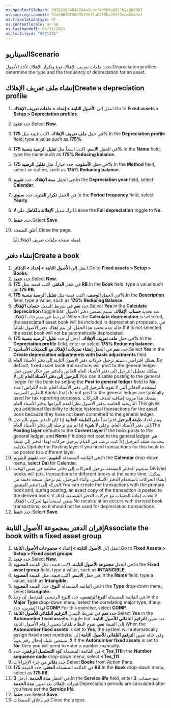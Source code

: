 ```yaml
---
ms.openlocfilehash: 3076219d4843834a1cacfa0990a3611b2c886907
ms.sourcegitcommit: 92a606f075028b19e15ae2f9ba20912cbeb643e1
ms.translationtype: HT
ms.contentlocale: ar-SA
ms.lasthandoff: 05/11/2021
ms.locfileid: "6071151"
---
```

## <a name="scenario"></a><span data-ttu-id="ce3fc-101">السيناريو</span><span class="sxs-lookup"><span data-stu-id="ce3fc-101">Scenario</span></span>
<span data-ttu-id="ce3fc-102">تحدد ملفات تعريف الإهلاك نوع وتكرار الإهلاك لأحد الأصول.</span><span class="sxs-lookup"><span data-stu-id="ce3fc-102">Depreciation profiles determine the type and the frequency of depreciation for an asset.</span></span>


## <a name="create-a-depreciation-profile"></a><span data-ttu-id="ce3fc-103">إنشاء ملف تعريف الإهلاك</span><span class="sxs-lookup"><span data-stu-id="ce3fc-103">Create a depreciation profile</span></span>

1.  <span data-ttu-id="ce3fc-104">انتقل إلى **الأصول الثابتة > إعداد > ملفات تعريف الإهلاك**.</span><span class="sxs-lookup"><span data-stu-id="ce3fc-104">Go to **Fixed assets > Setup > Depreciation profiles**.</span></span>
2.  <span data-ttu-id="ce3fc-105">حدد **جديد‏‎**.</span><span class="sxs-lookup"><span data-stu-id="ce3fc-105">Select **New**.</span></span>
3.  <span data-ttu-id="ce3fc-106">في حقل **ملف تعريف الإهلاك**، اكتب قيمة مثل **175%**.</span><span class="sxs-lookup"><span data-stu-id="ce3fc-106">In the **Depreciation profile** field, type a value such as **175%**.</span></span>
4.  <span data-ttu-id="ce3fc-107">في الحقل **الاسم**، اكتب اسماً مثل **تقليل الرصيد بنسبة 175%**.</span><span class="sxs-lookup"><span data-stu-id="ce3fc-107">In the **Name** field, type the name such as **175% Reducing balance**.</span></span>
5.  <span data-ttu-id="ce3fc-108">في حقل **الأسلوب**، حدد خياراً، مثل **تقليل الرصيد 175%**.</span><span class="sxs-lookup"><span data-stu-id="ce3fc-108">In the **Method** field, select an option, such as **175% Reducing balance**.</span></span>
6.  <span data-ttu-id="ce3fc-109">في الحقل **سنة الإهلاك**، حدد **تقويم**.</span><span class="sxs-lookup"><span data-stu-id="ce3fc-109">In the **Depreciation year** field, select **Calendar**.</span></span>
7.  <span data-ttu-id="ce3fc-110">في الحقل **تكرار الفترة**، حدد **سنوي**.</span><span class="sxs-lookup"><span data-stu-id="ce3fc-110">In the **Period frequency** field, select **Yearly**.</span></span>
8.  <span data-ttu-id="ce3fc-111">اترك تبديل **الإهلاك بالكامل** على **لا**.</span><span class="sxs-lookup"><span data-stu-id="ce3fc-111">Leave the **Full depreciation** toggle to **No**.</span></span>
9.  <span data-ttu-id="ce3fc-112">حدد **حفظ**.</span><span class="sxs-lookup"><span data-stu-id="ce3fc-112">Select **Save**.</span></span>
10. <span data-ttu-id="ce3fc-113">أغلق الصفحة.</span><span class="sxs-lookup"><span data-stu-id="ce3fc-113">Close the page.</span></span>


    ![لقطة صفحة ملفات تعريف الإهلاك.](../media/depreciation-profile.png)

## <a name="create-a-book"></a><span data-ttu-id="ce3fc-115">إنشاء دفتر</span><span class="sxs-lookup"><span data-stu-id="ce3fc-115">Create a book</span></span>

1.  <span data-ttu-id="ce3fc-116">انتقل إلى **الأصول الثابتة > إعداد > الدفاتر**.</span><span class="sxs-lookup"><span data-stu-id="ce3fc-116">Go to **Fixed assets > Setup > Books**.</span></span>
2.  <span data-ttu-id="ce3fc-117">حدد **جديد‏‎**.</span><span class="sxs-lookup"><span data-stu-id="ce3fc-117">Select **New**.</span></span>
3.  <span data-ttu-id="ce3fc-118">في حقل **الدفتر**، اكتب قيمة، مثل **175 RB**.</span><span class="sxs-lookup"><span data-stu-id="ce3fc-118">In the **Book** field, type a value such as **175 RB**.</span></span>
4.  <span data-ttu-id="ce3fc-119">في الحقل **الوصف**، اكتب قيمة مثل **تقليل الرصيد بنسبة 175%**.</span><span class="sxs-lookup"><span data-stu-id="ce3fc-119">In the **Description** field, type a value, such as **175% Reducing Balance**.</span></span>
5.  <span data-ttu-id="ce3fc-120">حدد **نعم** في شريط التبديل **حساب الإهلاك**.</span><span class="sxs-lookup"><span data-stu-id="ce3fc-120">Select **Yes** in the **Calculate depreciation** toggle bar.</span></span> <span data-ttu-id="ce3fc-121">عند تحديد **حساب الإهلاك**، سيتم تضمين دفتر الأصول المرتبط في مقترحات الإهلاك.</span><span class="sxs-lookup"><span data-stu-id="ce3fc-121">When the **Calculate depreciation** is selected, the associated asset book will be included in depreciation proposals.</span></span> <span data-ttu-id="ce3fc-122">في حالة عدم تحديد هذا الحقل، لن يتم إهلاك دفتر الأصول تلقائياً.</span><span class="sxs-lookup"><span data-stu-id="ce3fc-122">If it is not selected, the asset book will not be automatically depreciated.</span></span>
6.  <span data-ttu-id="ce3fc-123">في حقل **ملف تعريف الإهلاك**، أدخل أو حدد **تقليل الرصيد بنسبة 175%**.</span><span class="sxs-lookup"><span data-stu-id="ce3fc-123">In the **Depreciation profile** field, enter or select **175% Reducing balance**.</span></span>
7.  <span data-ttu-id="ce3fc-124">حدد **نعم** في الحقل **إنشاء تعديلات الإهلاك مع التعديلات الأساسية**.</span><span class="sxs-lookup"><span data-stu-id="ce3fc-124">Select **Yes** in the **Create depreciation adjustments with basis adjustments** field.</span></span>
8.  <span data-ttu-id="ce3fc-125">بشكل افتراضي، سيتم ترحيل حركات دفتر الأصول الثابتة إلى دفتر الأستاذ العام.</span><span class="sxs-lookup"><span data-stu-id="ce3fc-125">By default, fixed asset book transactions will post to the general ledger.</span></span> <span data-ttu-id="ce3fc-126">يمكنك تعطيل الترحيل إلى دفتر الأستاذ العام الخاص بالدفتر من خلال تعيين حقل **الترحيل إلى دفتر الأستاذ العام** إلى **لا**.</span><span class="sxs-lookup"><span data-stu-id="ce3fc-126">You can disable posting to the general ledger for the book by setting the **Post to general ledger** field to **No**.</span></span> <span data-ttu-id="ce3fc-127">تُستخدم الدفاتر التي لا تقوم بالترحيل إلى دفتر الأستاذ العام عادة لأغراض إعداد التقارير الضريبية.</span><span class="sxs-lookup"><span data-stu-id="ce3fc-127">Books that do not post to the general ledger are typically used for tax reporting purposes.</span></span> <span data-ttu-id="ce3fc-128">يمنحك هذا مرونة إضافية لحذف الحركات التاريخية الخاصة بدفتر الأصول نظراً لعدم التزامها بدفتر الأستاذ العام.</span><span class="sxs-lookup"><span data-stu-id="ce3fc-128">This gives you additional flexibility to delete historical transactions for the asset book because they have not been committed to the general ledger.</span></span>
9.  <span data-ttu-id="ce3fc-129">ويتم اعداد **طبقة الترحيل** افتراضياً على **الطبقة الحالية** إذا كان الدفتر يقوم بالترحيل إلى دفتر الأستاذ العام، وعلى **لا شيء** إذا لم يتم ترحيله إلى دفتر الأستاذ العام.</span><span class="sxs-lookup"><span data-stu-id="ce3fc-129">The **Posting layer** defaults to the **Current layer** if the book posts to the general ledger, and **None** if it does not post to the general ledger.</span></span> <span data-ttu-id="ce3fc-130">قم بتحديث طبقة الترحيل إذا كنت ترغب في القيام بترحيل حركات لهذا الدفتر إلى طبقة مختلفة.</span><span class="sxs-lookup"><span data-stu-id="ce3fc-130">Update the Posting layer if you need transactions for this book to be posted to a different layer.</span></span>
10. <span data-ttu-id="ce3fc-131">في القائمة المنسدلة **التقويم**، حدد **تقويم** للتقويم.</span><span class="sxs-lookup"><span data-stu-id="ce3fc-131">In the **Calendar** drop-down menu, select **Cal** for Calendar.</span></span>
11. <span data-ttu-id="ce3fc-132">ستقوم الدفاتر المشتقة بترحيل الحركات إلى دفاتر مختلفة في نفس الوقت.</span><span class="sxs-lookup"><span data-stu-id="ce3fc-132">Derived books will post transactions to different books at the same time.</span></span> <span data-ttu-id="ce3fc-133">يمكنك إنشاء الحركات باستخدام الدفتر الأساسي، وأثناء الترحيل، يتم ترحيل نسخة دقيقة من الحركة إلى الدفتر المشتق.</span><span class="sxs-lookup"><span data-stu-id="ce3fc-133">You can create the transactions with the primary book and, during posting, an exact copy of the   transaction is posted to the derived book.</span></span> <span data-ttu-id="ce3fc-134">لا تحدث إعادة الحساب مع حركات الدفتر المشتقة، لذلك لا ينبغي استخدامها لحركات الإهلاك.</span><span class="sxs-lookup"><span data-stu-id="ce3fc-134">No recalculation occurs with derived book transactions, so it should not be used for depreciation transactions.</span></span>
12. <span data-ttu-id="ce3fc-135">حدد **حفظ**.</span><span class="sxs-lookup"><span data-stu-id="ce3fc-135">Select **Save**.</span></span>


## <a name="associate-the-book-with-a-fixed-asset-group"></a><span data-ttu-id="ce3fc-136">إقران الدفتر بمجموعة الأصول الثابتة</span><span class="sxs-lookup"><span data-stu-id="ce3fc-136">Associate the book with a fixed asset group</span></span>

1.  <span data-ttu-id="ce3fc-137">انتقل إلى **الأصول الثابتة > إعداد > مجموعات الأصول الثابتة**.</span><span class="sxs-lookup"><span data-stu-id="ce3fc-137">Go to **Fixed Assets > Setup > Fixed asset groups**.</span></span>
2.  <span data-ttu-id="ce3fc-138">حدد **جديد‏‎**.</span><span class="sxs-lookup"><span data-stu-id="ce3fc-138">Select **New**.</span></span>
3. <span data-ttu-id="ce3fc-139">في الحقل **مجموعة الأصول الثابتة**، اكتب قيمة، مثل القيمة **المعنوية**.</span><span class="sxs-lookup"><span data-stu-id="ce3fc-139">In the **Fixed asset group** field, type a value, such as **INTANGIBLE**.</span></span>
4.  <span data-ttu-id="ce3fc-140">في حقل **الاسم**، اكتب قيمة، مثل القيمة **المعنوية**.</span><span class="sxs-lookup"><span data-stu-id="ce3fc-140">In the **Name** field, type a value, such as **Intangible**.</span></span>
5.  <span data-ttu-id="ce3fc-141">في القائمة المنسدلة **النوع**، حدد القيمة **المعنوية**.</span><span class="sxs-lookup"><span data-stu-id="ce3fc-141">In the **Type** drop-down menu, select **Intangible**.</span></span>
6. <span data-ttu-id="ce3fc-142">في القائمة المنسدلة **النوع الرئيسي**، حدد النوع الرئيسي المرتبط، إن وجد.</span><span class="sxs-lookup"><span data-stu-id="ce3fc-142">In the **Major Type** drop-down menu, select the correlating major type, if any.</span></span> <span data-ttu-id="ce3fc-143">لهذا التمرين، حدد **COMP**.</span><span class="sxs-lookup"><span data-stu-id="ce3fc-143">For this exercise, select **COMP**.</span></span>
7. <span data-ttu-id="ce3fc-144">حدد **نعم** في شريط التبديل **الترقيم التلقائي للأصول الثابتة**.</span><span class="sxs-lookup"><span data-stu-id="ce3fc-144">Select **Yes** in the **Autonumber fixed assets** toggle bar.</span></span>  <span data-ttu-id="ce3fc-145">عند تعيين **الترقيم التلقائي للأصول الثابتة** إلى القيمة **نعم**، يقوم النظام تلقائياً بتعيين أرقام الأصول الثابتة.</span><span class="sxs-lookup"><span data-stu-id="ce3fc-145">When the **Autonumber fixed assets** is set to  **Yes**, the system will automatically assign fixed asset numbers.</span></span> <span data-ttu-id="ce3fc-146">وفي حالة تعيين **الترقيم التلقائي للأصول الثابتة** إلى **لا**، سيتعين عليك إدخال رقم يدوياً.</span><span class="sxs-lookup"><span data-stu-id="ce3fc-146">If the **Autonumber fixed assets** is set to **No**, then you will need to enter a number manually.</span></span>
8. <span data-ttu-id="ce3fc-147">في القائمة المنسدلة **كود التسلسل الرقمي**، حدد **< Tes_111**</span><span class="sxs-lookup"><span data-stu-id="ce3fc-147">In the **Number sequence code** drop-down menu, select **<Tes_111**</span></span>
9. <span data-ttu-id="ce3fc-148">حدد **دفاتر** من جزء الإجراءات.</span><span class="sxs-lookup"><span data-stu-id="ce3fc-148">Select **Books** from Action Pane.</span></span>
10. <span data-ttu-id="ce3fc-149">في القائمة المنسدلة **الدفتر**، حدد القيمة **175 RB**.</span><span class="sxs-lookup"><span data-stu-id="ce3fc-149">In the **Book** drop-down menu, select as **175 RB**.</span></span>
11. <span data-ttu-id="ce3fc-150">في الحقل **مدة الخدمة**، أدخل **3**.</span><span class="sxs-lookup"><span data-stu-id="ce3fc-150">In the **Service life** field, enter **3**.</span></span> <span data-ttu-id="ce3fc-151">يتم حساب فترات الإهلاك بعد تعيين **مدة الخدمة**.</span><span class="sxs-lookup"><span data-stu-id="ce3fc-151">Depreciation periods are calculated after you have set the **Service life**.</span></span>
12. <span data-ttu-id="ce3fc-152">حدد **حفظ**.</span><span class="sxs-lookup"><span data-stu-id="ce3fc-152">Select **Save**.</span></span>
13. <span data-ttu-id="ce3fc-153">قم بإغلاق الصفحات.</span><span class="sxs-lookup"><span data-stu-id="ce3fc-153">Close the pages.</span></span>


